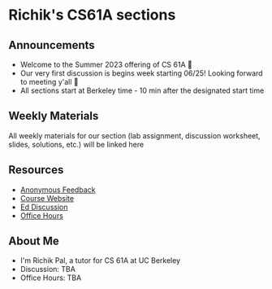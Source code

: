 # Richik's CS61A sections

## Announcements

- Welcome to the Summer 2023 offering of CS 61A 🥳
- Our very first discussion is begins week starting 06/25! Looking forward to meeting y'all 👀
- All sections start at Berkeley time - 10 min after the designated start time

## Weekly Materials

All weekly materials for our section (lab assignment, discussion worksheet, slides, solutions, etc.) will be linked here

## Resources

- [Anonymous Feedback](https://forms.gle/UHi7WvpQ7pkKVdYR7)
- [Course Website](https://cs61a.org/)
- [Ed Discussion](https://edstem.org/us/courses/40197/discussion/)
- [Office Hours](https://cs61a.org/office-hours/)
<!-- Welcome survey: https://go.cs61a.org/richik-welcome -->

## About Me

- I'm Richik Pal, a tutor for CS 61A at UC Berkeley
- Discussion: TBA
- Office Hours: TBA
